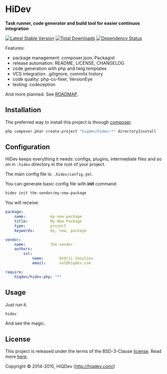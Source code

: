 HiDev
=====

**Task runner, code generator and build tool for easier continuos integration**

[![Latest Stable Version](https://poser.pugx.org/hiqdev/hidev/v/stable)](//packagist.org/packages/hiqdev/hidev)
[![Total Downloads](https://poser.pugx.org/hiqdev/hidev/downloads)](//packagist.org/packages/hiqdev/hidev)
[![Dependency Status](https://www.versioneye.com/php/hiqdev:hidev/dev-master/badge.svg)](https://www.versioneye.com/php/hiqdev:hidev/dev-master)

Features:
- package management: composer.json, Packagist
- release automation: README, LICENSE, CHANGELOG
- code generation with php and twig templates
- VCS integration: .gitignore, commits history
- code quality: php-cs-fixer, VersionEye
- testing: codeception

And more planned. See [ROADMAP](https://github.com/hiqdev/hidev/blob/master/ROADMAP.md).

## Installation

The preferred way to install this project is through [composer](http://getcomposer.org/download/).

```sh
php composer.phar create-project "hiqdev/hidev:*" directory2install
```

## Configuration

HiDev keeps everything it needs: configs, plugins, intermediate files and so on
in `.hidev` directory in the root of your project.

The main config file is: `.hidev/config.yml`.

You can generate basic config file with **init** command:

```sh
hidev init the-vendor/my-new-package
```

You will receive:
```yaml
package:
    name:           my-new-package
    title:          My New Package
    type:           project
    keywords:       my, new, package

vendor:
    name:           the-vendor
    authors:
        sol:
            name:       Andrii Vasyliev
            email:      sol@hiqdev.com

require:
    hiqdev/hidev-php: "*"
```

## Usage

Just run it.

```sh
hidev
```

And see the magic.

## License

This project is released under the terms of the BSD-3-Clause [license](LICENSE).
Read more [here](http://choosealicense.com/licenses/bsd-3-clause).

Copyright © 2014-2015, HiQDev (http://hiqdev.com/)
